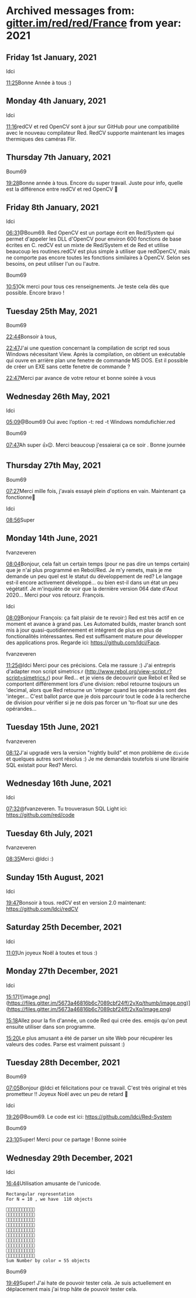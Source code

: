 # Archived messages from: [gitter.im/red/red/France](/gitter.im/red/red/France/) from year: 2021

## Friday 1st January, 2021

ldci

[11:25](#msg5fef0699ac9d8e7463e3b7d9)Bonne Année à tous :)

## Monday 4th January, 2021

ldci

[11:16](#msg5ff2f929aa6bb528c38d56b8)redCV et red OpenCV sont à jour sur GitHub pour une compatibilité avec le nouveau compilateur Red. RedCV supporte maintenant les images thermiques des caméras Flir.

## Thursday 7th January, 2021

Boum69

[19:28](#msg5ff760d803529b296bd6ee03)Bonne année à tous. Encore du super travail. Juste pour info, quelle est la différence entre redCV et red OpenCV 🤔

## Friday 8th January, 2021

ldci

[06:31](#msg5ff7fc2de578cf1e95d525cc)@Boum69. Red OpenCV est un portage écrit en Red/System qui permet d'appeler les DLL d'OpenCV pour environ 600 fonctions de base écrites en C. redCV est un mixte de Red/System et de Red et utilise beaucoup les routines.redCV est plus simple à utiliser que redOpenCV, mais ne comporte pas encore toutes les fonctions similaires à OpenCV. Selon ses besoins, on peut utiliser l'un ou l'autre.

Boum69

[10:51](#msg5ff8391881c55b09c7f56940)Ok merci pour tous ces renseignements. Je teste cela dès que possible. Encore bravo !

## Tuesday 25th May, 2021

Boum69

[22:44](#msg60ad7dc40ff6de262b2b90cc)Bonsoir à tous,

[22:47](#msg60ad7e71801b07264e6c22ed)J'ai une question concernant la compilation de script red sous Windows nécessitant View. Après la compilation, on obtient un exécutable qui ouvre en arrière plan une fenetre de commande MS DOS. Est il possible de créer un EXE sans cette fenetre de commande ?

[22:47](#msg60ad7e90bdecf719a07c92db)Merci par avance de votre retour et bonne soirée à vous

## Wednesday 26th May, 2021

ldci

[05:09](#msg60add820fec22b4786df9c1b)@Boum69 Oui avec l’option -t: red -t Windows nomdufichier.red

Boum69

[07:47](#msg60adfd1e688a2624b8b1900c)Ah super 👍😉. Merci beaucoup j'essaierai ça ce soir . Bonne journée

## Thursday 27th May, 2021

Boum69

[07:27](#msg60af49d99d18fe19982b287f)Merci mille fois, j'avais essayé plein d'options en vain. Maintenant ça fonctionne🙂

ldci

[08:56](#msg60af5eb39d18fe19982b55ae)Super

## Monday 14th June, 2021

fvanzeveren

[08:04](#msg60c70d88c705e53c1c8ec31b)Bonjour, cela fait un certain temps (pour ne pas dire un temps certain) que je n'ai plus programmé en Rebol/Red. Je m'y remets, mais je me demande un peu quel est le statut du développement de red? Le langage est-il encore activement développé... ou bien est-il dans un état un peu végétatif. Je m'inquiète de voir que la dernière version 064 date d'Aout 2020... Merci pour vos retourz. François.

ldci

[08:09](#msg60c70ea1a5d5740d6123cd35)Bonjour François: ça fait plaisir de te revoir:) Red est très actif en ce moment et avance à grand pas. Les Automated builds, master branch sont mis à jour quasi-quotidiennement et intégrent de plus en plus de fonctionalités intéressantes. Red est suffisament mature pour développer des applications pros. Regarde ici: https://github.com/ldci/Face.

fvanzeveren

[11:25](#msg60c73cc1d161a54f051510c9)@ldci Merci pour ces précisions. Cela me rassure :) J'ai entrepris d'adapter mon script simetrics.r (http://www.rebol.org/view-script.r?script=simetrics.r) pour Red... et je viens de decouvrir que Rebol et Red se comportent différemment lors d'une division: rebol retourne toujours un 'decimal, alors que Red retourne un 'integer quand les opérandes sont des 'integer... C'est ballot parce que je dois parcourir tout le code à la recherche de division pour vérifier si je ne dois pas forcer un 'to-float sur une des opérandes...

## Tuesday 15th June, 2021

fvanzeveren

[08:12](#msg60c860f03169e23498685c82)J'ai upgradé vers la version "nightly build" et mon problème de `divide` et quelques autres sont résolus :) Je me demandais toutefois si une librairie SQL existait pour Red? Merci.

## Wednesday 16th June, 2021

ldci

[07:32](#msg60c9a90e5e8dfc4f118415c9)@fvanzeveren. Tu trouverasun SQL Light ici: https://github.com/red/code

## Tuesday 6th July, 2021

fvanzeveren

[08:35](#msg60e415c4bef0c66d9d4164e0)Merci @ldci :)

## Sunday 15th August, 2021

ldci

[19:47](#msg61196f3c949a3d73863a70fa)Bonsoir à tous. redCV est en version 2.0 maintenant: https://github.com/ldci/redCV

## Saturday 25th December, 2021

ldci

[11:01](#msg61c6f9f882a4667b2544e4e8)Un joyeux Noël à toutes et tous :)

## Monday 27th December, 2021

ldci

[15:17](#msg61c9d923bfe2f54b2eed32d1)\[!\[image.png](https://files.gitter.im/5673a46816b6c7089cbf24ff/2vXq/thumb/image.png)](https://files.gitter.im/5673a46816b6c7089cbf24ff/2vXq/image.png)

[15:18](#msg61c9d951d143b14f83eb48a4)Allez pour la fin d'année, un code Red qui crée des. emojis qu'on peut ensuite utiliser dans son programme.

[15:20](#msg61c9d9c99a33545406f42841)Le plus amusant a été de parser un site Web pour récupérer les valeurs des codes. Parse est vraiment puissant :)

## Tuesday 28th December, 2021

Boum69

[07:05](#msg61cab7399a33545406f5ad5e)Bonjour @ldci et félicitations pour ce travail. C'est très original et très prometteur !! Joyeux Noël avec un peu de retard 🙂

ldci

[19:26](#msg61cb64eed41a5853f92381c9)@Boum69. Le code est ici: https://github.com/ldci/Red-System

Boum69

[23:10](#msg61cb997b6d9ba23328959dbd)Super! Merci pour ce partage ! Bonne soirée

## Wednesday 29th December, 2021

ldci

[16:44](#msg61cc905e5dc6213cd4b7c5d4)Utilisation amusante de l'unicode.

```
Rectangular representation
For N = 10 , we have  110 objects 

🔴🔵🔵🔵🔵🔵🔵🔵🔵🔵🔵
🔴🔴🔵🔵🔵🔵🔵🔵🔵🔵🔵
🔴🔴🔴🔵🔵🔵🔵🔵🔵🔵🔵
🔴🔴🔴🔴🔵🔵🔵🔵🔵🔵🔵
🔴🔴🔴🔴🔴🔵🔵🔵🔵🔵🔵
🔴🔴🔴🔴🔴🔴🔵🔵🔵🔵🔵
🔴🔴🔴🔴🔴🔴🔴🔵🔵🔵🔵
🔴🔴🔴🔴🔴🔴🔴🔴🔵🔵🔵
🔴🔴🔴🔴🔴🔴🔴🔴🔴🔵🔵
🔴🔴🔴🔴🔴🔴🔴🔴🔴🔴🔵
Sum Number by color = 55 objects
```

Boum69

[19:49](#msg61ccbbc95dc6213cd4b81558)Super! J'ai hate de pouvoir tester cela. Je suis actuellement en déplacement mais j'ai trop hâte de pouvoir tester cela.
